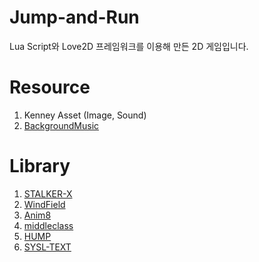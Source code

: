 # Jump-and-Run
Lua Script와 Love2D 프레임워크를 이용해 만든 2D 게임입니다.

# Resource
1. Kenney Asset (Image, Sound)
2. [BackgroundMusic](https://www.youtube.com/watch?v=HUCjaaQR6cs&list=PLwJjxqYuirCLkq42mGw4XKGQlpZSfxsYd&index=13&ab_channel=FreeMusic)

# Library
1. [STALKER-X](https://github.com/a327ex/STALKER-X)
2. [WindField](https://github.com/a327ex/windfield)
3. [Anim8](https://github.com/kikito/anim8)
4. [middleclass](https://github.com/kikito/middleclass)
5. [HUMP](https://github.com/vrld/hump)
6. [SYSL-TEXT](https://github.com/sysl-dev/SYSL-Text)

